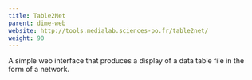 ```yaml
---
title: Table2Net
parent: dime-web
website: http://tools.medialab.sciences-po.fr/table2net/
weight: 90
---
```


A simple web interface that produces a display of a data table file in the form of a network.
